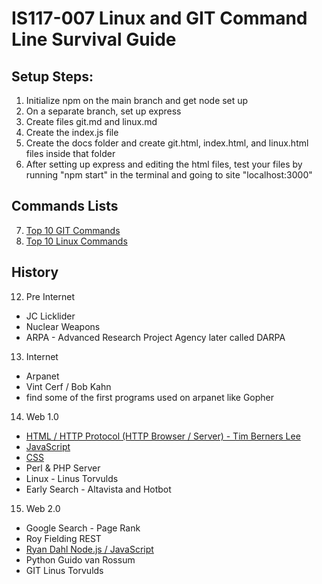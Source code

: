 # IS117-007 Linux and GIT Command Line Survival Guide

## Setup Steps:

1. Initialize npm on the main branch and get node set up
2. On a separate branch, set up express
3. Create files git.md and linux.md
4. Create the index.js file
5. Create the docs folder and create git.html, index.html, and linux.html files inside that folder
6. After setting up express and editing the html files, test your files by running "npm start" in the terminal and going to site "localhost:3000"

## Commands Lists

7. [Top 10 GIT Commands](git.md)
8. [Top 10 Linux Commands](linux.md)

## History

12. Pre Internet
- JC Licklider
- Nuclear Weapons
- ARPA - Advanced Research Project Agency later called DARPA

13. Internet
- Arpanet
- Vint Cerf / Bob Kahn
- find some of the first programs used on arpanet like Gopher

14. Web 1.0
- [HTML / HTTP Protocol (HTTP Browser / Server) - Tim Berners Lee](HTML.md)
- [JavaScript](JS.md)
- [CSS](CSS.md)
- Perl & PHP Server
- Linux - Linus Torvulds
- Early Search - Altavista and Hotbot

15. Web 2.0
- Google Search - Page Rank
- Roy Fielding REST
- [Ryan Dahl Node.js / JavaScript](JS.md)
- Python Guido van Rossum
- GIT Linus Torvulds